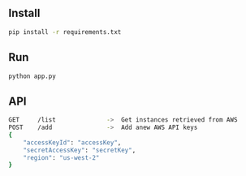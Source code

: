 ## Install

```sh
pip install -r requirements.txt
```

## Run

```sh
python app.py
```

## API

```sh
GET     /list              ->  Get instances retrieved from AWS
POST    /add               ->  Add anew AWS API keys
{
	"accessKeyId": "accessKey",
	"secretAccessKey": "secretKey",
	"region": "us-west-2"
}

```
